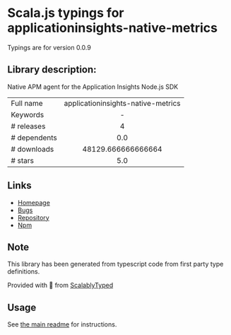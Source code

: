 
# Scala.js typings for applicationinsights-native-metrics

Typings are for version 0.0.9

## Library description:
Native APM agent for the Application Insights Node.js SDK

|                    |                 |
| ------------------ | :-------------: |
| Full name          | applicationinsights-native-metrics |
| Keywords           | - |
| # releases         | 4 |
| # dependents       | 0.0 |
| # downloads        | 48129.666666666664 |
| # stars            | 5.0 |

## Links
- [Homepage](https://github.com/Microsoft/ApplicationInsights-node.js-native-metrics#readme)
- [Bugs](https://github.com/Microsoft/ApplicationInsights-node.js-native-metrics/issues)
- [Repository](https://github.com/Microsoft/ApplicationInsights-node.js-native-metrics)
- [Npm](https://www.npmjs.com/package/applicationinsights-native-metrics)
    


## Note
This library has been generated from typescript code from first party type definitions.

Provided with :purple_heart: from [ScalablyTyped](https://github.com/oyvindberg/ScalablyTyped)

## Usage
See [the main readme](../../readme.md) for instructions.


